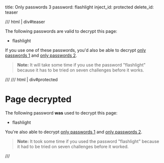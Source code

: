 title: Only passwords 3
password: flashlight
inject_id: protected
delete_id: teaser

/// html | div#teaser

The following passwords are valid to decrypt this page:

  - flashlight

If you use one of these passwords, you'd also be able to decrypt [only passwords 1](onlypasswords1.md) and [only passwords 2](onlypasswords2.md).

> **Note:** It will take some time if you use the password "flashlight"
> because it has to be tried on seven challenges before it works.

///
/// html | div#protected

<h1>Page decrypted</h1>

The following password **was** used to decrypt this page:

  - flashlight

You're also able to decrypt [only passwords 1](onlypasswords1.md) and [only passwords 2](onlypasswords2.md).

> **Note:** It took some time if you used the password "flashlight"
> because it had to be tried on seven challenges before it worked.

<script id="autostart">
const ctheme = 'css/w3-theme-44bb4f-mono';
document.getElementById('theme-auto').href = base_url + '/' + ctheme + '.css';
document.getElementById('theme-light').href = base_url + '/' + ctheme + '-light.css';
document.getElementById('theme-dark').href = base_url + '/' + ctheme + '-dark.css';
</script>
///